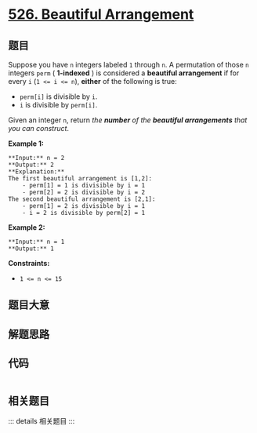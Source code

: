 # [526. Beautiful Arrangement](https://leetcode.com/problems/beautiful-arrangement)

## 题目

Suppose you have `n` integers labeled `1` through `n`. A permutation of those
`n` integers `perm` ( **1-indexed** ) is considered a **beautiful
arrangement** if for every `i` (`1 <= i <= n`), **either** of the following is
true:

  * `perm[i]` is divisible by `i`.
  * `i` is divisible by `perm[i]`.

Given an integer `n`, return _the **number** of the **beautiful arrangements**
that you can construct_.



**Example 1:**

    
    
    **Input:** n = 2
    **Output:** 2
    **Explanation:** 
    The first beautiful arrangement is [1,2]:
        - perm[1] = 1 is divisible by i = 1
        - perm[2] = 2 is divisible by i = 2
    The second beautiful arrangement is [2,1]:
        - perm[1] = 2 is divisible by i = 1
        - i = 2 is divisible by perm[2] = 1
    

**Example 2:**

    
    
    **Input:** n = 1
    **Output:** 1
    



**Constraints:**

  * `1 <= n <= 15`


## 题目大意

## 解题思路

## 代码

```javascript

```

## 相关题目

::: details 相关题目
:::

